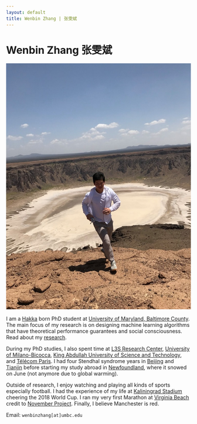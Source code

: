 ```yaml
---
layout: default
title: Wenbin Zhang | 张雯斌
---
```

	
	
# Wenbin Zhang 张雯斌 #

<img src="img/taif.jpg" alt="Photo" class="leftside_image">

I am a [Hakka](https://en.wikipedia.org/wiki/Hakka_people) born PhD student at [University of Maryland, Baltimore County](https://www.umbc.edu/). The main focus of my research is on designing machine learning algorithms that have theoretical performance guarantees and social consciousness. Read about my [research](/research).


During my PhD studies, I also spent time at [L3S Research Center](https://www.l3s.de/de), [University of Milano-Bicocca](https://www.unimib.it/), [King Abdullah University of Science and Technology](https://www.kaust.edu.sa/en), and [Télécom Paris](https://dig.telecom-paristech.fr/blog/). I had four Stendhal syndrome years in [Beijing](https://www.google.com/maps/@39.9553424,116.3162938,17z?hl=en&authuser=0) and [Tianjin](https://www.google.com/maps/@39.1099492,117.2091143,18z?hl=en&authuser=0) before starting my study abroad in [Newfoundland](https://www.google.com/maps/@47.5730776,-52.7360975,16z?hl=en&authuser=0), where it snowed on June (not anymore due to global warming). 

Outside of research, I enjoy watching and playing all kinds of sports especially football. I had the experience of my life at [Kaliningrad Stadium](https://en.wikipedia.org/wiki/Kaliningrad_Stadium) cheering the 2018 World Cup. I ran my very first Marathon at [Virginia Beach](https://www.shamrockmarathon.com/) credit to [November Project](https://november-project.com/baltimore-md/). Finally, I believe Manchester is red.

		
Email: `wenbinzhang[at]umbc.edu`



